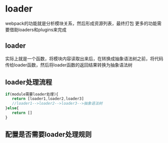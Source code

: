 # loader
webpack的功能就是分析模块关系，然后形成资源列表，最终打包
更多的功能需要借助loaders和plugins来完成

## loader
实际上就是一个函数，将模块内容读取出来后，在转换成抽象语法树之前，将代码传给loader函数，然后将loader函数的返回结果转换为抽象语法树

## loader处理流程
```js
if(module需要loader处理){
   return [loader1,loader2,loader3]
   //loader1-->loader2-->loader3-->抽象语法树
}else{
   return []
}
```

## 配置是否需要loader处理规则
